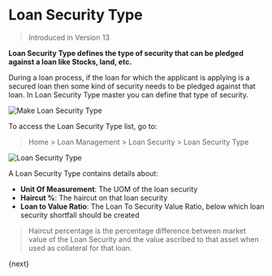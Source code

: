 <!-- add-breadcrumbs -->
# Loan Security Type
> Introduced in Version 13

**Loan Security Type defines the type of security that can be pledged against a loan like Stocks, land, etc.**

During a loan process, if the loan for which the applicant is applying is a secured loan then some kind of security needs to be pledged against that loan. In Loan Security Type master you can define that type of security.

<img class="screenshot" alt="Make Loan Security Type" src="{{docs_base_url}}/assets/img/loan-management/loan-security-type-flow.png">

To access the Loan Security Type list, go to:
> Home > Loan Management > Loan Security > Loan Security Type


<img class="screenshot" alt="Loan Security Type" src="{{docs_base_url}}/assets/img/loan-management/loan-security-type.png">


A Loan Security Type contains details about:

  * **Unit Of Measurement**: The UOM of the loan security
  * **Haircut %**: The haircut on that loan security
  * **Loan to Value Ratio**: The Loan To Security Value Ratio, below which loan security shortfall should be created

> Haircut percentage is the percentage difference between market value of the Loan Security and the value ascribed to that asset when used as collateral for that loan.

{next}
